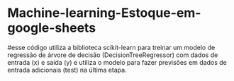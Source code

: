 # Machine-learning-Estoque-em-google-sheets

#esse código utiliza a biblioteca scikit-learn para treinar um modelo de regressão de árvore de decisão (DecisionTreeRegressor) com dados de entrada (x) e saída (y) e utiliza o modelo para fazer previsões em dados de entrada adicionais (test) na última etapa.
